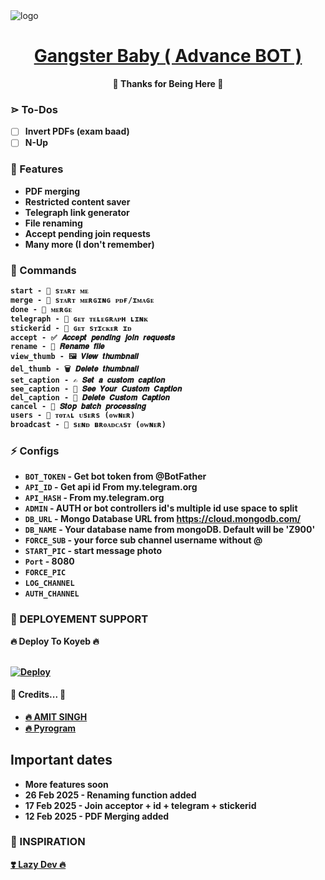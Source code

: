 <img src="https://graph.org/file/ad48ac09b1e6f30d2dae4.jpg" alt="logo" target="/blank">

<h1 align="center">
 <b><a href="https://telegram.me/LazyDeveloper" target="/blank"> Gangster Baby ( Advance BOT ) </a></>
</h1>

<p align="center">🤍 Thanks for Being Here 🤍</p>

### ⋗ To-Dos
- [ ] Invert PDFs (exam baad)
- [ ] N-Up

### 🥰 Features
 * PDF merging
 * Restricted content saver 
 * Telegraph link generator 
 * File renaming
 * Accept pending join requests
 * Many more (I don't remember)

### 🚦 Commands
```
start - 🤖 sᴛᴀʀᴛ ᴍᴇ
merge - 📃 sᴛᴀʀᴛ ᴍᴇʀɢɪɴɢ ᴘᴅғ/ɪᴍᴀɢᴇ
done - 📂 ᴍᴇʀɢᴇ
telegraph - 🔗 ɢᴇᴛ ᴛᴇʟᴇɢʀᴀᴘʜ ʟɪɴᴋ
stickerid - 👾 ɢᴇᴛ sᴛɪᴄᴋᴇʀ ɪᴅ
accept - ✅ 𝑨𝒄𝒄𝒆𝒑𝒕 𝒑𝒆𝒏𝒅𝒊𝒏𝒈 𝒋𝒐𝒊𝒏 𝒓𝒆𝒒𝒖𝒆𝒔𝒕𝒔
rename - 📕 𝑹𝒆𝒏𝒂𝒎𝒆 𝒇𝒊𝒍𝒆
view_thumb - 🖼️ 𝑽𝒊𝒆𝒘 𝒕𝒉𝒖𝒎𝒃𝒏𝒂𝒊𝒍
del_thumb - 🗑️ 𝑫𝒆𝒍𝒆𝒕𝒆 𝒕𝒉𝒖𝒎𝒃𝒏𝒂𝒊𝒍
set_caption - ✍️ 𝑺𝒆𝒕 𝒂 𝒄𝒖𝒔𝒕𝒐𝒎 𝒄𝒂𝒑𝒕𝒊𝒐𝒏
see_caption - 👀 𝑺𝒆𝒆 𝒀𝒐𝒖𝒓 𝑪𝒖𝒔𝒕𝒐𝒎 𝑪𝒂𝒑𝒕𝒊𝒐𝒏
del_caption - 🚮 𝑫𝒆𝒍𝒆𝒕𝒆 𝑪𝒖𝒔𝒕𝒐𝒎 𝑪𝒂𝒑𝒕𝒊𝒐𝒏
cancel - 🚫 𝑺𝒕𝒐𝒑 𝒃𝒂𝒕𝒄𝒉 𝒑𝒓𝒐𝒄𝒆𝒔𝒔𝒊𝒏𝒈
users - 👥 ᴛᴏᴛᴀʟ ᴜsᴇʀs (ᴏᴡɴᴇʀ)
broadcast - 📩 sᴇɴᴅ ʙʀᴏᴀᴅᴄᴀsᴛ (ᴏᴡɴᴇʀ)
```

### ⚡️ Configs 
* `BOT_TOKEN`  - Get bot token from @BotFather
* `API_ID` - Get api id From my.telegram.org 
* `API_HASH` - From my.telegram.org 
* `ADMIN` - AUTH or bot controllers id's multiple id use space to split 
* `DB_URL`  - Mongo Database URL from https://cloud.mongodb.com/
* `DB_NAME`  - Your database name from mongoDB. Default will be 'Z900'
* `FORCE_SUB` - your force sub channel username without @ 
* `START_PIC` - start message photo
* `Port` - 8080
* `FORCE_PIC`
* `LOG_CHANNEL`
* `AUTH_CHANNEL`


### 📶 DEPLOYEMENT SUPPORT

<summary>🔥 Deploy To Koyeb 🔥</summary>
<p>
<br>                 
<a target="/blank" href="https://app.koyeb.com/deploy?type=git&repository=github.com/LazyDeveloperr/Gangster-Baby-Renamer-BOT&branch=main&name=lazy-gangster-baby" >
  <img src="https://www.koyeb.com/static/images/deploy/button.svg" alt="Deploy">
</a>
</p>

#### 🧡 Credits... 🧡
- [🔥 AMIT SINGH](https://github.com/Ur_Amit_01) 
- [🔥 Pyrogram](https://github.com/pyrogram/pyrogram)

## Important dates
* More features soon 
* 26 Feb 2025 - Renaming function added
* 17 Feb 2025 - Join acceptor + id + telegram + stickerid
* 12 Feb 2025 - PDF Merging added



### 🤩 INSPIRATION
<a href="#">
   <p>❣️ Lazy Dev 🔥</p>
</a>
